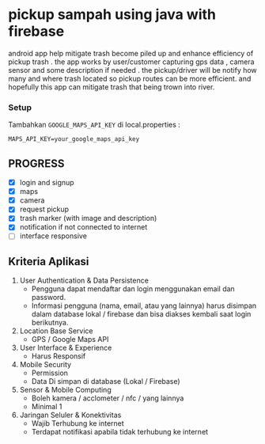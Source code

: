 # pickup sampah using java with firebase
android app help mitigate trash become piled up and enhance efficiency of pickup trash . the app works by user/customer capturing gps data , camera sensor and some description if needed  . the pickup/driver will be notify how many and where trash located so pickup routes can be more efficient. and hopefully this app can mitigate trash that being trown into river.

### Setup
Tambahkan `GOOGLE_MAPS_API_KEY` di local.properties :

```MAPS_API_KEY=your_google_maps_api_key```

## PROGRESS
- [x] login and signup
- [x] maps
- [x] camera
- [x] request pickup
- [x] trash marker (with image and description)
- [x] notification if not connected to internet
- [ ] interface responsive

## Kriteria Aplikasi
1. User Authentication & Data Persistence
   - Pengguna dapat mendaftar dan login menggunakan email dan password.
   - Informasi pengguna (nama, email, atau yang lainnya) harus disimpan dalam database lokal / firebase dan bisa diakses kembali saat login berikutnya.
2. Location Base Service
   - GPS / Google Maps API
3. User Interface & Experience
   - Harus Responsif
4. Mobile Security
   - Permission
   - Data Di simpan di database (Lokal / Firebase)
5. Sensor & Mobile Computing
   - Boleh kamera / acclometer / nfc / yang lainnya
   - Minimal 1
6. Jaringan Seluler & Konektivitas
   - Wajib Terhubung ke internet
   - Terdapat notifikasi apabila tidak terhubung ke internet
